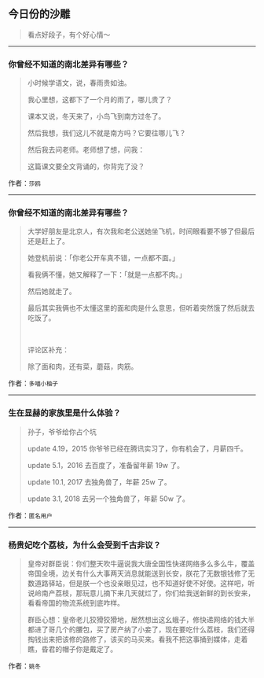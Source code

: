 ## 今日份的沙雕

> 看点好段子，有个好心情～


 
---

### 你曾经不知道的南北差异有哪些？

> 小时候学语文，说，春雨贵如油。
> 
> 我心里想，这都下了一个月的雨了，哪儿贵了？
> 
> 课本又说，冬天来了，小鸟飞到南方过冬了。
> 
> 然后我想，我们这儿不就是南方吗？它要往哪儿飞？
> 
> 然后我去问老师。老师想了想，问我：
> 
> 这篇课文要全文背诵的，你背完了没？


作者：`莎鸥`

---

### 你曾经不知道的南北差异有哪些？

> 大学好朋友是北京人，有次我和老公送她坐飞机，时间眼看要不够了但最后还是赶上了。
> 
> 她登机前说：「你老公开车真不错，一点都不面。」
> 
> 看我俩不懂，她又解释了一下：「就是一点都不肉。」
> 
> 然后她就走了。
> 
> 最后其实我俩也不太懂这里的面和肉是什么意思，但听着突然饿了然后就去吃饭了。
> 
>  
> 
> 评论区补充：
> 
> 除了面和肉，还有菜，蘑菇，肉筋。


作者：`多喵小柚子`

---

### 生在显赫的家族里是什么体验？

> 孙子，爷爷给你占个坑
> 
> update 4.19，2015 你爷爷已经在腾讯实习了，你有机会了，月薪四千。
> 
> update 5.1，2016 去百度了，准备留年薪 19w 了。
> 
> update 10.1, 2017 去独角兽了，年薪 25w 了。
> 
> update 3.1, 2018 去另一个独角兽了，年薪 50w 了。


作者：`匿名用户`

---

### 杨贵妃吃个荔枝，为什么会受到千古非议？

> 皇帝对群臣说：你们整天吹牛逼说我大唐全国性快递网络多么多么牛，覆盖帝国全境，边关有什么大事两天消息就能送到长安，朕花了无数银钱修了无数道路驿站，但是朕一个也没亲眼见过，也不知道好使不好使。这样吧，听说岭南产荔枝，那玩意儿摘下来几天就烂了，你们给我送新鲜的到长安来，看看帝国的物流系统到底咋样。
> 
> 群臣心想：皇帝老儿狡猾狡猾地，居然想出这幺蛾子，修快递网络的钱大半都进了哥几个的腰包，买了房产纳了小妾了，现在要吃什么荔枝，我们还得掏钱出来把该修的路修了，该买的马买来。看我不把这事捅到媒体，走着瞧，昏君的帽子你是戴定了。


作者：`姚冬`